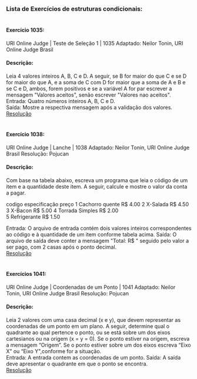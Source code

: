 ### Lista de Exercícios de estruturas condicionais:
#
#### Exercício 1035:
URI Online Judge | Teste de Seleção 1 | 1035
Adaptado: Neilor Tonin, URI Online Judge Brasil

#### Descrição:
Leia 4 valores inteiros A, B, C e D. A seguir, se B for maior 
do que C e se D for maior do que A, e a soma de C com D for 
maior que a soma de A e B e se C e D, ambos, forem positivos 
e se a variável A for par escrever a mensagem "Valores aceitos", 
senão escrever "Valores nao aceitos".\
Entrada: Quatro números inteiros A, B, C e D.\
Saída: Mostre a respectiva mensagem após a validação dos valores.\
[Resolução](1035-teste_selecao1.py)
#
#### Exercício 1038:
URI Online Judge | Lanche | 1038
Adaptado: Neilor Tonin, URI Online Judge Brasil
Resolução: Pojucan

#### Descrição:
Com base na tabela abaixo, escreva um programa que leia o 
código de um item e a quantidade deste item. A seguir, 
calcule e mostre o valor da conta a pagar.

codigo especificação       preço
1      Cachorro quente     R$ 4.00
2      X-Salada            R$ 4.50
3      X-Bacon             R$ 5.00
4      Torrada Simples     R$ 2.00  
5      Refrigerante        R$ 1.50

Entrada: O arquivo de entrada contém dois valores inteiros 
correspondentes ao código e à quantidade de um item 
conforme tabela acima.
Saída: O arquivo de saída deve conter a mensagem "Total: R$ " 
seguido pelo valor a ser pago, com 2 casas após o ponto 
decimal.\
[Resolução](1038-lanche.py)
#
#### Exercícios 1041:
URI Online Judge | Coordenadas de um Ponto | 1041
Adaptado: Neilor Tonin, URI Online Judge Brasil
Resolução: Pojucan

#### Descrição:
Leia 2 valores com uma casa decimal (x e y), que devem representar as 
coordenadas de um ponto em um plano. A seguir, determine qual o quadrante 
ao qual pertence o ponto, ou se está sobre um dos eixos cartesianos ou na 
origem (x = y = 0).
Se o ponto estiver na origem, escreva a mensagem “Origem”.
Se o ponto estiver sobre um dos eixos escreva “Eixo X” ou “Eixo Y",conforme for a situação.\
Entrada: A entrada contem as coordenadas de um ponto.
Saída: A saída deve apresentar o quadrante em que o ponto se encontra.\
[Resolução](1041-coordenadas_ponto.py)